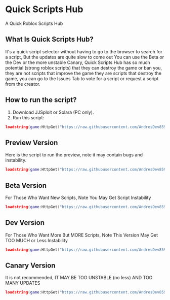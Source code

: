 # Quick Scripts Hub

A Quick Roblox Scripts Hub

## What Is Quick Scripts Hub?

It's a quick script selector without having to go to the browser to search for a script,
But the updates are quite slow to come out You can use the Beta or the Dev or the more unstable Canary, Quick Scripts Hub has so much potential (strong roblox scripts) that they can destroy the game or ban you, they are not scripts that improve the game they are scripts that destroy the game, you can go to the Issues Tab to vote for a script or request a script from the creator.

## How to run the script?

1. Download JJSploit or Solara (PC only).
2. Run this script:

```lua
loadstring(game:HttpGet("https://raw.githubusercontent.com/AndresDev859674/Quick-Scripts-Hub/main/main.lua"))()
````

## Preview Version

Here is the script to run the preview, note it may contain bugs and instability.

```lua
loadstring(game:HttpGet("https://raw.githubusercontent.com/AndresDev859674/Quick-Scripts-Hub/main/preview.lua"))()
````

## Beta Version

For Those Who Want New Scripts, Note You May Get Script Instability

```lua
loadstring(game:HttpGet("https://raw.githubusercontent.com/AndresDev859674/Quick-Scripts-Hub/main/beta.lua"))()
````

## Dev Version

For Those Who Want More But MORE Scripts, Note This Version May Get TOO MUCH or Less Instability

```lua
loadstring(game:HttpGet("https://raw.githubusercontent.com/AndresDev859674/Quick-Scripts-Hub/main/dev.lua"))()
````

## Canary Version

It is not recommended, IT MAY BE TOO UNSTABLE (no less) AND TOO MANY UPDATES

```lua
loadstring(game:HttpGet("https://raw.githubusercontent.com/AndresDev859674/Quick-Scripts-Hub/main/canary.lua"))()
````
